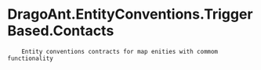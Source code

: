 # DragoAnt.EntityConventions.TriggerBased.Contacts

        Entity conventions contracts for map enities with commom functionality
